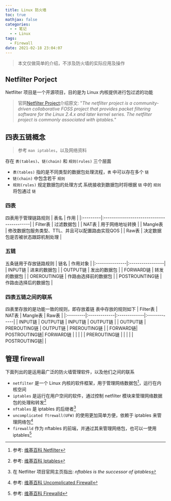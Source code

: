```yaml
---
title: Linux 防火墙
toc: true
mathjax: false
categories:
  - - 笔记
  - - Linux
tags:
  - Firewall
date: 2021-02-18 23:04:07
---
```


> 本文仅做简单的介绍，不涉及防火墙的实际应用及操作

## Netfilter Porject

Netfilter 项目是一个开源项目，目的是为 Linux 内核提供进行包过滤的功能

> 官网[Netfilter Project](https://www.netfilter.org)介绍原文:
> "*The netfilter project is a community-driven collaborative FOSS project that 
> provides packet filtering software for the Linux 2.4.x and later kernel series.
> The netfilter project is commonly associated with iptables.*"

## 四表五链概念

> 参考 `man iptables`，以及网络资料

存在 `表(tables)`、`链(chain)` 和 `规则(rules)` 三个层面
- `表(tables)` 指的是不同类型的数据包处理流程，`表` 中可以存在多个 `链`
- `链(chain)` 中包含若干 `规则`
- `规则(rules)` 规定数据包的处理方式
系统接收到数据包时将根据 `链` 中的 `规则` 将包通过 `链`

### **四表**
四表用于管理链路规则
| 表名     | 作用                                       |
|:---------|:------------------------------------------|
| Filter表 | 过滤数据包                                  |
| NAT表    | 用于网络地址转换                             |
| Mangle表 | 修改数据包服务类型、TTL、并且可以配置路由实现QOS |
| Raw表    | 决定数据包是否被状态跟踪机制处理               |

### **五链**
五条链用于存放链路规则
| 链名           | 作用对象           |
|:---------------|:-----------------|
| INPUT链        | 进来的数据包        |
| OUTPUT链       | 发出的数据包        |
| FORWARD链      | 转发的数据包        |
| OREROUTING链   | 作路由选择前的数据包 |
| POSTROUNTING链 | 作路由选择后的数据包 |

### **四表五链之间的联系**
四表里存放的是功能一致的规则，即存放着链
表中存放的规则如下
| Filter表 |     NAT表    |   Mangle表   |     Raw表    |
|:---------|:-------------|:-------------|:-------------|
| INPUT链  | OUTPUT链     | INPUT链      | OUTPUT链     |
| OUTPUT链 | PREROUTING链 | OUTPUT链     | PREROUTING链 |
| FORWARD链| POSTROUTING链| FORWARD链    |              |
|          |              | PREROUTING链 |              |
|          |              | POSTROUTING链|              |

## 管理 firewall

下面列出的是运用最广泛的防火墙管理软件，以及他们之间的联系
- `netfilter` 是一个 Linux 内核的软件框架，用于管理网络数据包[^netfilter]，运行在内核空间
- `iptables` 是运行在用户空间的软件，通过控制 netfilter 模块来管理网络数据包的处理和转发[^iptables]
- `nftables` 是 iptables 的后继者[^nftables]
- `uncomplicated ftrewall(UFW)` 的使用更加简单方便，依赖于 iptables 来管理网络包[^UFW]
- `firewalld` 作为 nftables 的前端，并通过其来管理网络包，也可以一使用 iptables[^firewalld]

[^netfilter]: 参考: [维基百科 Netfilter](https://zh.wikipedia.org/wiki/Netfilter)
[^iptables]: 参考: [维基百科 Iptables](https://zh.wikipedia.org/wiki/Iptables)
[^nftables]: 在 Netfilter 项目官网主页指出: *nftables is the successor of iptables*
[^UFW]: 参考: [维基百科 Uncomplicated Firewall](https://en.wikipedia.org/wiki/Uncomplicated_Firewalld)
[^firewalld]: 参考: [维基百科 Firewalld](https://en.wikipedia.org/wiki/Firewalld)


